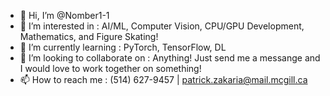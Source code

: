 - 👋 Hi, I’m @Nomber1-1
- 👀 I’m interested in : AI/ML, Computer Vision, CPU/GPU Development, Mathematics, and Figure Skating!  
- 🌱 I’m currently learning : PyTorch, TensorFlow, DL
- 💞️ I’m looking to collaborate on : Anything! Just send me a messange and I would love to work together on something!
- 📫 How to reach me : (514) 627-9457 | patrick.zakaria@mail.mcgill.ca

<!---
Nomber1-1/Nomber1-1 is a ✨ special ✨ repository because its `README.md` (this file) appears on your GitHub profile.
You can click the Preview link to take a look at your changes.
--->
